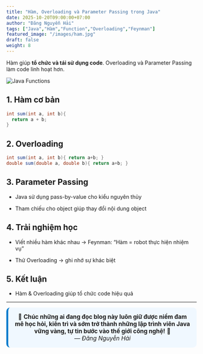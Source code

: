 ```yaml
---
title: "Hàm, Overloading và Parameter Passing trong Java"
date: 2025-10-20T09:00:00+07:00
author: "Đăng Nguyễn Hải"
tags: ["Java","Hàm","Function","Overloading","Feynman"]
featured_image: "/images/ham.jpg"
draft: false
weight: 8
---
```


Hàm giúp **tổ chức và tái sử dụng code**. Overloading và Parameter Passing làm code linh hoạt hơn. <!--more--> 

![Java Functions](/dangcode-blog/images/func.png)

## 1. Hàm cơ bản

```java
int sum(int a, int b){
  return a + b;
}
```

## 2. Overloading

```java
int sum(int a, int b){ return a+b; }
double sum(double a, double b){ return a+b; }
```

## 3. Parameter Passing

- Java sử dụng pass-by-value cho kiểu nguyên thủy

- Tham chiếu cho object giúp thay đổi nội dung object

## 4. Trải nghiệm học

- Viết nhiều hàm khác nhau → Feynman: “Hàm = robot thực hiện nhiệm vụ”

- Thử Overloading → ghi nhớ sự khác biệt

## 5. Kết luận

- Hàm & Overloading giúp tổ chức code hiệu quả

---
<div style="text-align:center; background:#f0f8ff; border-left:5px solid #007acc; border-radius:10px; padding:15px; font-size:1.1em;">
🎯 <strong>Chúc những ai đang đọc blog này luôn giữ được niềm đam mê học hỏi, kiên trì và sớm trở thành những lập trình viên Java vững vàng, tự tin bước vào thế giới công nghệ!</strong> 🚀  
<br><em>— Đăng Nguyễn Hải</em>
</div>